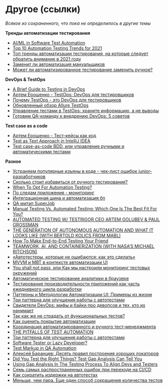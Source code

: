 # Другое (ссылки)

_Всякое из сохраненного, что пока не определилось в другие темы_

**Тренды автоматизации тестирования**

* [AI/ML in Software Test Automation](https://medium.com/slalom-build/ai-ml-in-software-test-automation-979d18396ffa)
* [Top 10 Automation Testing Trends for 2021](https://hackernoon.com/top-10-automation-testing-trends-for-2021-ra53354c)
* [Топ тренды автоматизации тестирования, на которые следует обратить внимание в 2021 году](https://telegra.ph/Top-trendy-avtomatizacii-testirovaniya-na-kotorye-sleduet-obratit-vnimanie-v-2021-godu-03-04)
* [Заменит ли автоматизация мануальщиков](https://www.developsense.com/blog/2021/08/alternatives-to-manual-testing-experiential-attended-exploratory/)
* [Может ли автоматизированное тестирование заменить ручное?](https://habr.com/ru/post/565352/)

**DevOps & TestOps**

* [A Brief Guide to Testing in DevOps](https://dzone.com/articles/a-brief-guide-to-testing-in-devops)
* [Артем Ерошенко - TestOps: DevOps для тестировщиков](https://youtube.com/watch?v=Iam2NlTukFQ\&list=PLsVTVVvrKX9td9Zm\_4nF6Ywlz6gC5\_e7K\&index=3.)
* [Почему TestOps - это DevOps для тестировщиков](https://youtube.com/watch?v=s-cXhMcYwQM\&list=PLd\_j4Ug00ng1y\_qvfszViFH53fhOTZoPn\&index=35.)
* [Обновленный обзор Allure TestOps](https://www.youtube.com/https://youtube.com/watch?v=F8cY8YN3DiE)
* [Управление тестами в TestOps: храните информацию, а не выводы](https://habr.com/ru/post/558594/)
* [Готовим QA-команду к внедрению DevOps: 5 советов](https://testengineer.ru/gotovim-qa-komandu-k-vnedreniyu-devops/)

**Test case as a code**

* [Артем Ерошенко - Тест-кейсы как код](https://youtube.com/watch?v=Prm2-c\_5mYs.)
* [Test as Text Approach in IntelliJ IDEA](https://blog.jetbrains.com/qa/2021/08/test-as-text-approach-in-intellij-idea/)
* [Test case-as-code BDD, или управление ручными и автоматическими тестами](https://youtube.com/watch?v=6sK\_uaRyO5A.)

**Разное**

* [Устраняем популярные изъяны в коде - чек-лист ошибок junior-разработчиков](https://habr.com/ru/company/skillbox/blog/674434/)
* [Сколько стоит избавиться от ручного тестирования?](https://habr.com/ru/post/558074/)
* [When To Opt For Automation Testing?](https://www.softwaretestinghelp.com/software-automation-testing-should-automate-project-testing/)
* [По следам приложения - мониторинг](https://www.youtube.com/https://youtube.com/watch?v=2Xd9pAGGLk8)
* [Интеграционная шина и автоматизация бп](https://www.inpolus.ru/esb/)
* [QA митап SuperJob](https://www.youtube.com/https://youtube.com/watch?v=LcEBjho7Ems)
* [Manual Testing Vs. Automated Testing: Which One Is The Best Fit For You?](https://hackernoon.com/manual-testing-vs-automated-testing-which-one-is-the-best-fit-for-you-f226372o)
* [AUTOMATED TESTING W/ TESTRIGOR CEO ARTEM GOLUBEV & PAUL GROSSMAN](https://theqalead.com/podcast/automated-testing-artem-golubev-paul-grossman/)
* [THE GENERATION OF AUTONOMOUS AUTOMATION AND WHAT IT LOOKS LIKE (WITH BERTOLD KOLICS FROM MABL)](https://theqalead.com/podcast/the-generation-of-autonomous-automation-and-what-it-looks-like-with-bertold-kolics-from-mabl/)
* [How To Make End-to-End Testing Your Friend](https://hackernoon.com/how-to-make-end-to-end-testing-your-friend)
* [TEAMWORK, AI, AND CONTAINERIZATION (WITH NASA’S MICHAEL RITCHSON)](https://theqalead.com/podcast/teamwork-ai-and-containerization-with-nasas-michael-ritchson/)
* [«Автотестеры, которые не ошибаются: как это сделать»](https://youtube.com/watch?v=fusFaT24F3o\&t=1225s.)
* [MVVM и МBT в контексте автоматизации UI](https://habr.com/ru/post/581206/)
* [You shall not pass, или Как мы настроили мониторинг тестовых окружений](https://habr.com/ru/company/dins/blog/580712/)
* [Автоматическое тестирование аналитики в браузере](https://habr.com/ru/company/ozontech/blog/592295/)
* [Тестирование производительности приложений как часть ежедневного цикла разработки](https://habr.com/ru/company/veeam/blog/586666/)
* [Паттерны и Методологии Автоматизации UI: Примеры из жизни](https://telegra.ph/Patterny-I-Metodologii-Avtomatizacii-UI-Primery-iz-zhizni-02-13)
* [Три паттерна для улучшения работы с автотестами](https://habr.com/ru/company/badoo/blog/558496/)
* [Свидетели DevOps: мифы и байки про девопсов и тех, кто их нанимает](https://habr.com/ru/company/croc/blog/544028/)
* [Так как же не страдать от функциональных тестов?](https://habr.com/ru/post/553820/)
* [Как оценить покрытие автоматизации](https://software-testing.ru/library/testing/testing-automation/3589-how-to-document-coverage-of-automation)
* [Координация автоматизированного и ручного тест-менеджмента](https://software-testing.ru/library/around-testing/management/3586-coordinating-manual-and-automatic-testing)
* [THE PITFALLS OF TEST AUTOMATION](https://theqalead.com/topics/pitfalls-of-test-automation/)
* [Три паттерна для улучшения работы с автотестами](https://software-testing.ru/library/testing/testing-automation/3616-how-3-process-patterns-will-change-the-way-you-do-test-automation)
* [Software Tester or Lazy Developer?](https://thinkingtester.com/software-tester-or-lazy-developer/)
* [Test Markup in QA Automation](https://youtube.com/watch?v=Y4I6Vp4sk\_o.)
* [Алексей Баранцев: Десять правил построения хороших локаторов](https://youtube.com/watch?v=\_TNh2ydpoOw\&t=2s.)
* [Did You Test the Right Things? Test Gap Analysis Can Tell You](https://www.tricentis.com/blog/test-gap-analysis/)
* [Using Gap Analysis In The Testing Process To Align Devs and Testers](https://www.functionize.com/blog/bridging-gap-devs-testers-test-gap-analysis-solution/)
* [Семь самых распространенных ошибок при переходе на CI/CD](https://habr.com/ru/company/vk/blog/489430/)
* [Как сократить издержки на автотестах](https://habr.com/ru/company/X5Group/blog/515752/)
* [Меньше, чем пара. Еще один способ сокращения количества тестов](https://habr.com/ru/company/tinkoff/blog/516132/)
